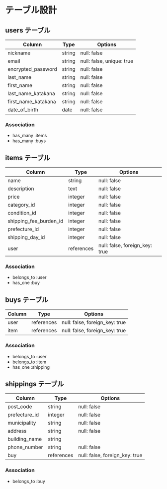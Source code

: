 # テーブル設計

## users テーブル

| Column              | Type   | Options     |
| ------------------- | ------ | ----------- |
| nickname            | string | null: false |
| email               | string | null: false, unique: true |
| encrypted_password  | string | null: false |
| last_name           | string | null: false |
| first_name          | string | null: false |
| last_name_katakana  | string | null: false |
| first_name_katakana | string | null: false |
| date_of_birth       | date   | null: false |

### Association

- has_many :items
- has_many :buys

## items テーブル

| Column                 | Type       | Options     |
| ---------------------- | ---------- | ----------- |
| name                   | string     | null: false |
| description            | text       | null: false |
| price                  | integer    | null: false |
| category_id            | integer    | null: false |
| condition_id           | integer    | null: false |
| shipping_fee_burden_id | integer    | null: false |
| prefecture_id          | integer    | null: false |
| shipping_day_id        | integer    | null: false |
| user                   | references | null: false, foreign_key: true |

### Association

- belongs_to :user
- has_one :buy

## buys テーブル

| Column | Type       | Options                        |
| ------ | ---------- | ------------------------------ |
| user   | references | null: false, foreign_key: true |
| item   | references | null: false, foreign_key: true |

### Association

- belongs_to :user
- belongs_to :item
- has_one :shipping

## shippings テーブル

| Column        | Type       | Options                        |
| ------------- | ---------- | ------------------------------ |
| post_code     | string     | null: false                    |
| prefecture_id | integer    | null: false                    |
| municipality  | string     | null: false                    |
| address       | string     | null: false                    |
| building_name | string     |                                |
| phone_number  | string     | null: false                    |
| buy           | references | null: false, foreign_key: true |

### Association

- belongs_to :buy